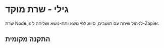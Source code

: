 # גילי - שרת מוקד

שרת Node.js לניהול שיחה עם תושבים, סיווג לפי נושא ותת-נושא ושליחה ל-Zapier.

## התקנה מקומית
